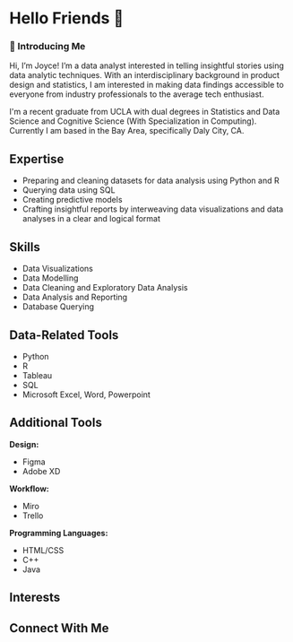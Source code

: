 # Hello Friends 👋

### 👀 Introducing Me
Hi, I’m Joyce! I’m a data analyst interested in telling insightful stories using data analytic techniques. With an interdisciplinary background in product design and statistics, I am interested in making data findings accessible to everyone from industry professionals to the average tech enthusiast.

I'm a recent graduate from UCLA with dual degrees in Statistics and Data Science and Cognitive Science (With Specialization in Computing). Currently I am based in the Bay Area, specifically Daly City, CA. 

## Expertise
- Preparing and cleaning datasets for data analysis using Python and R
- Querying data using SQL
- Creating predictive models
- Crafting insightful reports by interweaving data visualizations and data analyses in a clear and logical format

## Skills
- Data Visualizations
- Data Modelling
- Data Cleaning and Exploratory Data Analysis
- Data Analysis and Reporting
- Database Querying
  
## Data-Related Tools
- Python 
- R
- Tableau 
- SQL 
- Microsoft Excel, Word, Powerpoint

## Additional Tools
**Design:**
- Figma
- Adobe XD
  
**Workflow:**
- Miro
- Trello
  
**Programming Languages:**
- HTML/CSS
- C++
- Java

## Interests

## Connect With Me


<!--
**joycemok/joycemok** is a ✨ _special_ ✨ repository because its `README.md` (this file) appears on your GitHub profile.

Here are some ideas to get you started:

- 🔭 I’m currently working on ...
- 🌱 I’m currently learning ...
- 👯 I’m looking to collaborate on ...
- 🤔 I’m looking for help with ...
- 💬 Ask me about ...
- 📫 How to reach me: ...
- 😄 Pronouns: ...
- ⚡ Fun fact: ...
-->
